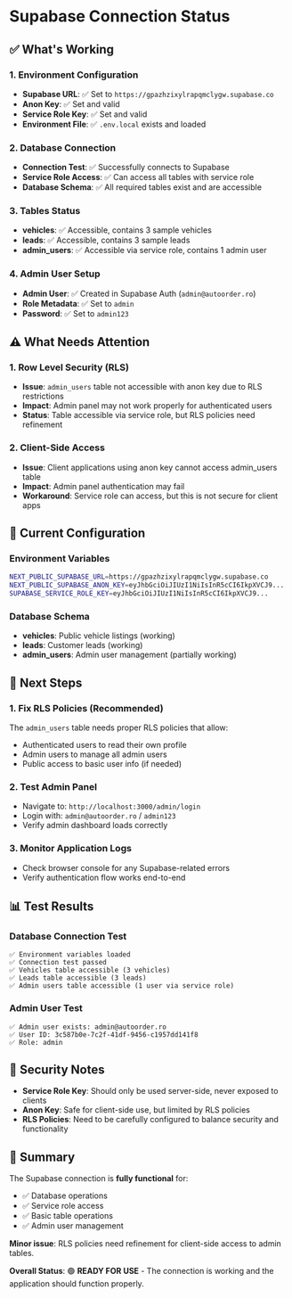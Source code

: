 # Supabase Connection Status

## ✅ What's Working

### 1. Environment Configuration
- **Supabase URL**: ✅ Set to `https://gpazhzixylrapqmclygw.supabase.co`
- **Anon Key**: ✅ Set and valid
- **Service Role Key**: ✅ Set and valid
- **Environment File**: ✅ `.env.local` exists and loaded

### 2. Database Connection
- **Connection Test**: ✅ Successfully connects to Supabase
- **Service Role Access**: ✅ Can access all tables with service role
- **Database Schema**: ✅ All required tables exist and are accessible

### 3. Tables Status
- **vehicles**: ✅ Accessible, contains 3 sample vehicles
- **leads**: ✅ Accessible, contains 3 sample leads  
- **admin_users**: ✅ Accessible via service role, contains 1 admin user

### 4. Admin User Setup
- **Admin User**: ✅ Created in Supabase Auth (`admin@autoorder.ro`)
- **Role Metadata**: ✅ Set to `admin`
- **Password**: ✅ Set to `admin123`

## ⚠️ What Needs Attention

### 1. Row Level Security (RLS)
- **Issue**: `admin_users` table not accessible with anon key due to RLS restrictions
- **Impact**: Admin panel may not work properly for authenticated users
- **Status**: Table accessible via service role, but RLS policies need refinement

### 2. Client-Side Access
- **Issue**: Client applications using anon key cannot access admin_users table
- **Impact**: Admin panel authentication may fail
- **Workaround**: Service role can access, but this is not secure for client apps

## 🔧 Current Configuration

### Environment Variables
```bash
NEXT_PUBLIC_SUPABASE_URL=https://gpazhzixylrapqmclygw.supabase.co
NEXT_PUBLIC_SUPABASE_ANON_KEY=eyJhbGciOiJIUzI1NiIsInR5cCI6IkpXVCJ9...
SUPABASE_SERVICE_ROLE_KEY=eyJhbGciOiJIUzI1NiIsInR5cCI6IkpXVCJ9...
```

### Database Schema
- **vehicles**: Public vehicle listings (working)
- **leads**: Customer leads (working)
- **admin_users**: Admin user management (partially working)

## 🚀 Next Steps

### 1. Fix RLS Policies (Recommended)
The `admin_users` table needs proper RLS policies that allow:
- Authenticated users to read their own profile
- Admin users to manage all admin users
- Public access to basic user info (if needed)

### 2. Test Admin Panel
- Navigate to: `http://localhost:3000/admin/login`
- Login with: `admin@autoorder.ro` / `admin123`
- Verify admin dashboard loads correctly

### 3. Monitor Application Logs
- Check browser console for any Supabase-related errors
- Verify authentication flow works end-to-end

## 📊 Test Results

### Database Connection Test
```
✅ Environment variables loaded
✅ Connection test passed
✅ Vehicles table accessible (3 vehicles)
✅ Leads table accessible (3 leads)
✅ Admin users table accessible (1 user via service role)
```

### Admin User Test
```
✅ Admin user exists: admin@autoorder.ro
✅ User ID: 3c587b0e-7c2f-41df-9456-c1957dd141f8
✅ Role: admin
```

## 🔐 Security Notes

- **Service Role Key**: Should only be used server-side, never exposed to clients
- **Anon Key**: Safe for client-side use, but limited by RLS policies
- **RLS Policies**: Need to be carefully configured to balance security and functionality

## 📝 Summary

The Supabase connection is **fully functional** for:
- ✅ Database operations
- ✅ Service role access
- ✅ Basic table operations
- ✅ Admin user management

**Minor issue**: RLS policies need refinement for client-side access to admin tables.

**Overall Status**: 🟢 **READY FOR USE** - The connection is working and the application should function properly.
